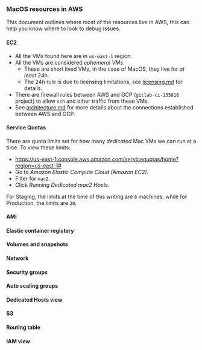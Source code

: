 ### MacOS resources in AWS

This document outlines where most of the resources live in AWS, this can help you know where to look to debug issues.

#### EC2

- All the VMs found here are in `us-east-1` region.
- All the VMs are considered _ephemeral VMs_.
    - These are short lived VMs, in the case of MacOS, they live for _at least_ 24h.
    - The 24h rule is due to licensing limitations, see [licensing.md](./licensing.md) for details.
- There are firewall rules between AWS and GCP (`gitlab-ci-155816` project) to allow `ssh` and other traffic from these VMs.
- See [architecture.md](./architecture.md) for more details about the connections established between AWS and GCP.

#### Service Quotas

There are quota limits set for how many _dedicated_ Mac VMs we can run at a time. To view these limits:

- https://us-east-1.console.aws.amazon.com/servicequotas/home?region=us-east-1#
- Go to _Amazon Elastic Compute Cloud (Amazon EC2)_.
- Filter for `mac2`.
- Click _Running Dedicated mac2 Hosts_.

For Staging, the limits at the time of this writing are `8` machines, while for Production, the limits are `20`.

#### AMI

#### Elastic container registery

#### Volumes and snapshots

#### Network

#### Security groups

#### Auto scaling groups

#### Dedicated Hosts view

#### S3

#### Routing table

#### IAM view
